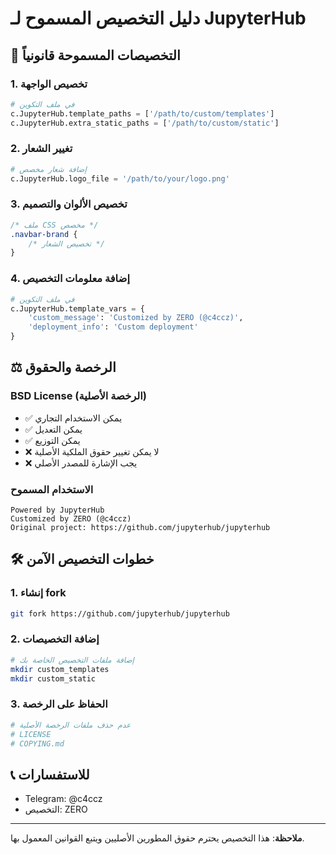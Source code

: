 # دليل التخصيص المسموح لـ JupyterHub

## 🎨 التخصيصات المسموحة قانونياً

### 1. تخصيص الواجهة
```python
# في ملف التكوين
c.JupyterHub.template_paths = ['/path/to/custom/templates']
c.JupyterHub.extra_static_paths = ['/path/to/custom/static']
```

### 2. تغيير الشعار
```python
# إضافة شعار مخصص
c.JupyterHub.logo_file = '/path/to/your/logo.png'
```

### 3. تخصيص الألوان والتصميم
```css
/* ملف CSS مخصص */
.navbar-brand {
    /* تخصيص الشعار */
}
```

### 4. إضافة معلومات التخصيص
```python
# في ملف التكوين
c.JupyterHub.template_vars = {
    'custom_message': 'Customized by ZERO (@c4ccz)',
    'deployment_info': 'Custom deployment'
}
```

## ⚖️ الرخصة والحقوق

### BSD License (الرخصة الأصلية)
- ✅ يمكن الاستخدام التجاري
- ✅ يمكن التعديل
- ✅ يمكن التوزيع
- ❌ لا يمكن تغيير حقوق الملكية الأصلية
- ❌ يجب الإشارة للمصدر الأصلي

### الاستخدام المسموح
```
Powered by JupyterHub
Customized by ZERO (@c4ccz)
Original project: https://github.com/jupyterhub/jupyterhub
```

## 🛠️ خطوات التخصيص الآمن

### 1. إنشاء fork
```bash
git fork https://github.com/jupyterhub/jupyterhub
```

### 2. إضافة التخصيصات
```bash
# إضافة ملفات التخصيص الخاصة بك
mkdir custom_templates
mkdir custom_static
```

### 3. الحفاظ على الرخصة
```bash
# عدم حذف ملفات الرخصة الأصلية
# LICENSE
# COPYING.md
```

## 📞 للاستفسارات
- Telegram: @c4ccz
- التخصيص: ZERO

---
**ملاحظة**: هذا التخصيص يحترم حقوق المطورين الأصليين ويتبع القوانين المعمول بها.